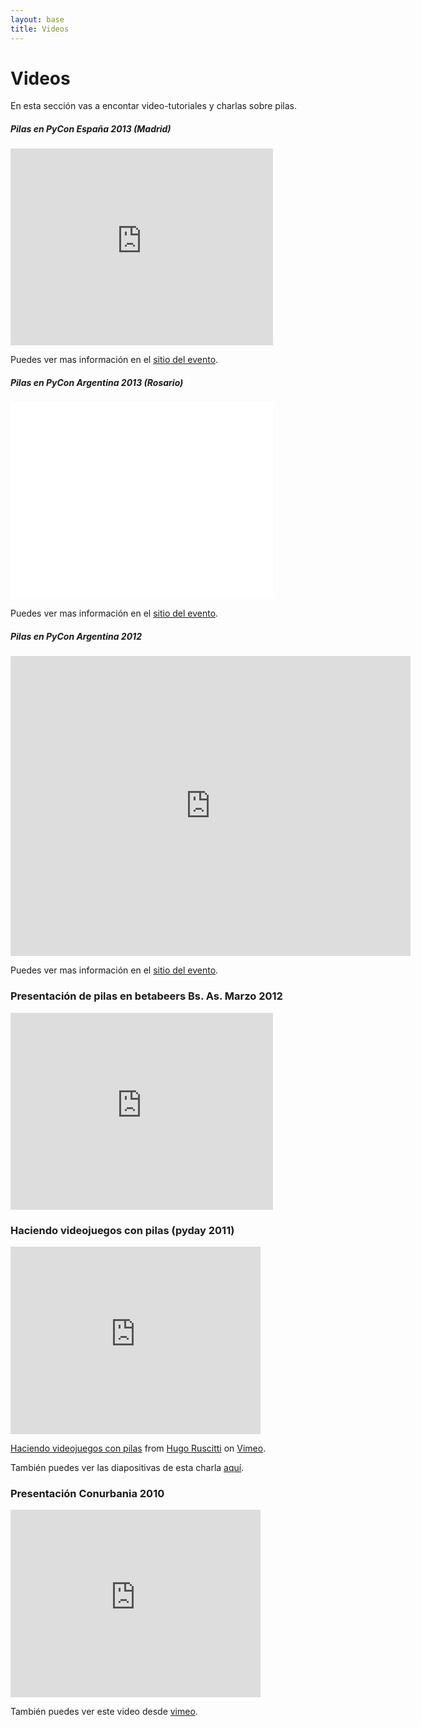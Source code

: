 ```yaml
---
layout: base
title: Videos
---
```



# Videos

En esta sección vas a encontar video-tutoriales y charlas sobre pilas.

<div class="post" id="presentacion-de-pilas-en-pyconES-2013">
 <h5>Pilas en PyCon España 2013 (Madrid)</h5>

 <iframe width="420" height="315" src="http://www.youtube.com/embed/bjlWZjTZLmQ" frameborder="0" allowfullscreen></iframe>

 <p>
    Puedes ver mas información en el <a href='http://2013.es.pycon.org/'>sitio del evento</a>.
</div>


<div class="post" id="presentacion-de-pilas-en-pycon-2013">
 <h5>Pilas en PyCon Argentina 2013 (Rosario)</h5>

 <iframe width="420" height="315" src="//www.youtube.com/embed/tXA2BgzrvzA" frameborder="0" allowfullscreen></iframe>

 <p>
    Puedes ver mas información en el <a href='http://ar.pycon.org/2013'>sitio del evento</a>.
</div>




<div class="post" id="presentacion-de-pilas-en-betabeers-bs-as-marzo-2012">
 <h5>Pilas en PyCon Argentina 2012</h5>
 <iframe width="640" height="480" src="http://www.youtube.com/embed/sQhxjLoJlZs" frameborder="0" allowfullscreen></iframe>

 <p>
    Puedes ver mas información en el <a href='http://ar.pycon.org/2012/default/index'>sitio del evento</a>.
</div>

<div class="post" id="presentacion-de-pilas-en-betabeers-bs-as-marzo-2012">
 <h3>Presentación de pilas en betabeers Bs. As. Marzo 2012</h3>
 <iframe width="420" height="315" src="http://www.youtube.com/embed/-Z6Qi_B9QSA" frameborder="0" allowfullscreen="1"></iframe>
</div>



<div class="post" id="haciendo-videojuegos-con-pilas-pyday-2011">
 <h3>Haciendo videojuegos con pilas (pyday 2011)</h3>
 <iframe src="http://player.vimeo.com/video/23735704?title=0&amp;byline=0&amp;portrait=0" width="400" height="300" frameborder="0"></iframe>
 <p class="small"><a href="http://vimeo.com/23735704">Haciendo videojuegos con pilas</a> from <a href="http://vimeo.com/user5340810">Hugo Ruscitti</a> on <a href="http://vimeo.com">Vimeo</a>.</p>
 <p class="small">También puedes ver las diapositivas de esta charla <a class="reference external" href="/doc/pilas_pyday_04_2011.pdf">aquí</a>.</p>
</div>

<div class="post" id="presentacion-conurbania-2010">
 <h3>Presentación Conurbania 2010</h3>
 <iframe src="http://player.vimeo.com/video/17273297" width="400" height="300" frameborder="0"></iframe>
 <p class="small">También puedes ver este video desde <a class="reference external" href="http://vimeo.com/17273297">vimeo</a>.</p>
</div>
